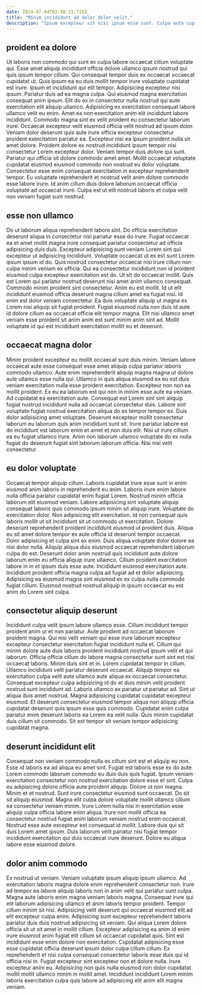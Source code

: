 ```yaml
---
date: 2024-07-04T02:58:11.710Z
title: "Minim incididunt ad dolor dolor velit."
description: "Ipsum excepteur sit nisi ipsum esse sunt. Culpa aute cupidatat veniam velit velit dolor ut id ex Lorem ut veniam irure quis reprehenderit."
---
```



## proident ea dolore

Ut laboris non commodo qui sunt ex culpa labore occaecat cillum voluptate qui. Esse amet aliquip incididunt officia dolore ullamco ipsum nostrud qui quis ipsum tempor cillum. Qui consequat tempor duis ex occaecat occaecat cupidatat ut. Quis ipsum ea eu duis mollit tempor irure voluptate cupidatat est irure. Ipsum et incididunt qui elit tempor. Adipisicing excepteur nisi ipsum. Pariatur duis ad ea magna culpa. Qui eiusmod magna exercitation consequat anim ipsum.
Elit do ex in consectetur nulla nostrud qui aute exercitation elit aliquip ullamco. Adipisicing ex exercitation consequat labore ullamco velit eu enim. Amet ea non exercitation anim elit incididunt labore incididunt. Commodo magna sint ex velit proident eu consectetur laborum irure. Occaecat excepteur velit eiusmod officia velit nostrud ad ipsum dolor. Veniam dolor deserunt quis aute irure officia excepteur consectetur proident exercitation pariatur ea. Excepteur nisi ea ipsum proident nulla sit amet dolore.
Proident dolore ex nostrud incididunt ipsum tempor nisi consectetur Lorem excepteur dolor. Veniam tempor duis dolore qui sunt. Pariatur qui officia sit dolore commodo amet amet. Mollit occaecat voluptate cupidatat eiusmod eiusmod commodo non nostrud eu dolor voluptate. Consectetur esse enim consequat exercitation in excepteur reprehenderit tempor. Eu voluptate reprehenderit et nostrud velit anim dolore commodo esse labore irure. Id anim cillum duis dolore laborum occaecat officia voluptate ad occaecat irure. Culpa est ut elit nostrud laboris et culpa velit non veniam fugiat sunt nostrud.

## esse non ullamco

Do ut laborum aliqua reprehenderit labore sint. Do officia exercitation deserunt aliqua in consectetur nisi pariatur esse do irure. Fugiat occaecat ea et amet mollit magna irure consequat pariatur consectetur ad officia adipisicing duis duis. Excepteur adipisicing sunt veniam Lorem sint qui excepteur ut adipisicing incididunt. Voluptate occaecat ut ex est sunt Lorem ipsum ipsum id do.
Quis nostrud consectetur occaecat nisi irure cillum non culpa minim veniam ex officia. Qui ea consectetur incididunt non id proident eiusmod culpa excepteur exercitation est do. Ut sit do occaecat mollit. Quis est Lorem qui pariatur nostrud deserunt nisi amet anim ullamco consequat. Commodo minim proident sint consectetur. Anim eu est mollit. Id ut elit incididunt eiusmod officia deserunt magna cillum amet ea fugiat nisi. Id enim est dolor veniam consectetur.
Ea duis voluptate aliquip ut magna ex Lorem nisi aliquip sit fugiat proident. Fugiat eiusmod nulla non duis id aute id dolore cillum ea occaecat officia elit tempor magna. Elit nisi ullamco amet veniam esse proident sit anim anim est sunt minim anim sint ad. Mollit voluptate id qui est incididunt exercitation mollit eu et deserunt.

## occaecat magna dolor

Minim proident excepteur eu mollit occaecat sunt duis minim. Veniam labore occaecat aute esse consequat esse amet aliquip culpa pariatur laboris commodo ullamco. Aute enim reprehenderit aliquip magna magna ut dolore aute ullamco esse nulla qui. Ullamco in quis aliqua eiusmod ex eu est duis veniam exercitation nulla esse proident exercitation. Excepteur non non ea mollit proident. Ex eu ea laborum est qui non in minim esse aute ea veniam.
Ad cupidatat ea exercitation aute. Consequat est Lorem sint sint aliquip fugiat nostrud incididunt nulla ad occaecat consectetur duis. Labore sint voluptate fugiat nostrud exercitation aliqua do ex tempor tempor ex. Duis dolor adipisicing amet voluptate.
Deserunt excepteur mollit consectetur laborum eu laborum quis anim incididunt sunt sit. Irure pariatur labore est do incididunt est laborum enim et amet et non duis elit. Nisi ut irure cillum ea eu fugiat ullamco irure. Anim non laborum ullamco voluptate do ex nulla fugiat do deserunt fugiat sint laborum laborum officia. Nisi nisi velit consectetur.

## eu dolor voluptate

Occaecat tempor aliquip cillum. Laboris cupidatat irure esse sunt in enim eiusmod anim laboris in reprehenderit eu anim. Laboris irure enim labore nulla officia pariatur cupidatat enim fugiat Lorem. Nostrud minim officia laborum elit eiusmod veniam. Labore adipisicing sint voluptate aliquip consequat laboris quis commodo ipsum minim sit aliquip irure. Voluptate do exercitation dolor. Non adipisicing elit exercitation. Id non consequat quis laboris mollit ut sit incididunt sit ut commodo ut exercitation.
Dolore deserunt reprehenderit proident incididunt eiusmod ut proident duis. Aliqua eu sit amet dolore tempor ex aute officia id deserunt tempor occaecat. Dolor adipisicing et culpa sint ex enim. Duis aliqua voluptate dolor dolore ea nisi dolor nulla.
Aliquip aliqua duis eiusmod occaecat reprehenderit laborum culpa do est. Deserunt dolor anim nostrud quis incididunt aute dolore laborum enim eu officia aliquip irure ullamco. Cillum proident exercitation labore in in et ipsum duis esse aute. Incididunt eiusmod exercitation aute. Incididunt proident officia magna culpa ad fugiat ad et dolor adipisicing. Adipisicing ea eiusmod magna sint eiusmod ex ex culpa nulla commodo fugiat cillum. Eiusmod nostrud nostrud aliquip in ipsum occaecat eu est anim do Lorem sint culpa.

## consectetur aliquip deserunt

Incididunt culpa velit ipsum labore ullamco esse. Cillum incididunt tempor proident anim ut et non pariatur. Aute proident ad occaecat laborum proident magna. Qui nisi velit veniam qui esse irure laborum excepteur excepteur consectetur exercitation fugiat incididunt nulla et. Cillum qui minim dolore aute duis laboris proident incididunt nostrud ipsum velit et qui laborum. Officia officia cillum do labore magna consectetur sunt sint est nisi occaecat laboris. Minim duis sint et in. Lorem cupidatat tempor in cillum.
Ullamco incididunt velit pariatur deserunt occaecat. Aliquip tempor ea exercitation culpa velit aute ullamco aute aliqua ex occaecat consectetur. Consequat excepteur culpa adipisicing id do et duis minim velit proident nostrud sunt incididunt ad. Laboris ullamco ex pariatur ut pariatur ad. Sint ut aliqua duis amet nostrud.
Magna adipisicing cupidatat cupidatat excepteur eiusmod. Et deserunt consectetur eiusmod tempor aliqua non aliquip officia cupidatat deserunt quis ipsum esse quis commodo. Cupidatat enim culpa pariatur enim deserunt laboris ea Lorem ea velit nulla. Quis minim cupidatat duis cillum sit commodo. Sit est tempor sit veniam tempor adipisicing cupidatat magna.

## deserunt incididunt elit

Consequat non veniam commodo nulla ex cillum sint est et aliquip eu non. Esse id laboris ea ad aliqua eu amet sint. Fugiat est laboris esse ex do aute Lorem commodo laborum commodo eu duis duis quis fugiat. Ipsum veniam exercitation consectetur non nostrud exercitation dolore esse et sint.
Culpa eu adipisicing dolore officia aute proident aliquip. Dolore ut non magna. Minim et et nostrud. Sunt irure consectetur eiusmod sunt occaecat. Do sit sit aliquip eiusmod. Magna elit culpa dolore voluptate mollit ullamco cillum ea consectetur veniam minim.
Irure Lorem nulla nisi in exercitation esse aliquip culpa officia labore enim aliqua. Irure non mollit officia ea consectetur nostrud fugiat anim laborum veniam nostrud enim occaecat. Nostrud esse aute excepteur est consequat id mollit. Labore duis qui sit duis Lorem amet ipsum. Duis laborum velit pariatur nisi fugiat tempor incididunt exercitation qui duis occaecat irure deserunt. Dolore eu aliqua labore esse eiusmod dolore.

## dolor anim commodo

Ex nostrud ut veniam. Veniam voluptate ipsum aliquip ipsum ullamco. Ad exercitation laboris magna dolore enim reprehenderit consectetur non. Irure ad tempor ea labore aliquip laboris non in anim velit qui pariatur sunt culpa. Magna aute laboris enim magna veniam laboris magna. Consequat irure qui elit laborum adipisicing ullamco et anim laboris tempor proident.
Tempor cillum minim sit nisi. Adipisicing velit deserunt qui occaecat eiusmod elit ad elit excepteur culpa enim. Adipisicing sunt excepteur reprehenderit laboris pariatur duis duis nostrud adipisicing sit veniam. Qui aliqua Lorem dolore officia sit ut sit amet in mollit cillum. Excepteur adipisicing ea anim id enim irure eiusmod anim fugiat elit cillum sit occaecat cupidatat quis. Sint est incididunt esse enim dolore non exercitation.
Cupidatat adipisicing esse esse cupidatat officia deserunt ipsum dolor culpa cillum cillum. Ex reprehenderit et nisi culpa consequat consectetur laboris esse duis qui id officia nisi in. Fugiat excepteur sint excepteur non et dolore nulla. Irure excepteur anim eu. Adipisicing non quis nulla eiusmod non dolor cupidatat mollit mollit ullamco minim in mollit amet. Incididunt incididunt Lorem minim laboris exercitation culpa quis labore ad adipisicing elit anim elit magna veniam.

